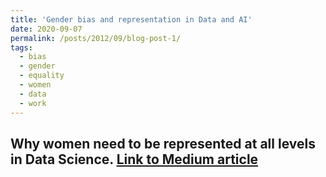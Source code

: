 ```yaml
---
title: 'Gender bias and representation in Data and AI'
date: 2020-09-07
permalink: /posts/2012/09/blog-post-1/
tags:
  - bias
  - gender
  - equality
  - women
  - data
  - work
---
```


Why women need to be represented at all levels in Data Science.
[Link to Medium article](https://medium.com/women-in-data-ai-uk/gender-bias-and-representation-in-data-and-ai-177b9f0da1e3)
------